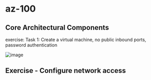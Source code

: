 # az-100

## Core Architectural Components 
exercise: Task 1: Create a virtual machine, no public inbound ports, password authentication

![image](https://github.com/ZCHAnalytics/az-100/assets/146954022/da7617f7-bef1-47a2-b31a-89a06e271d41)

## Exercise - Configure network access

